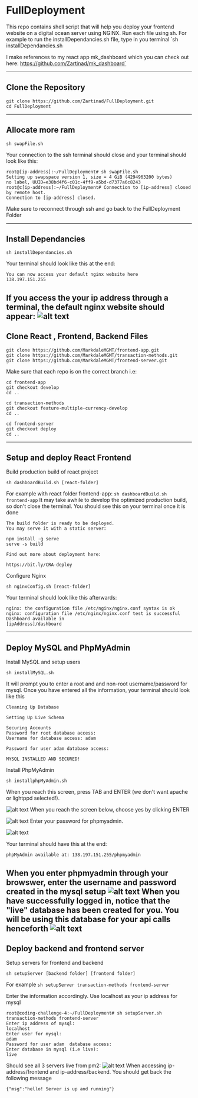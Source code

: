 # FullDeployment
This repo contains shell script that will help you deploy your frontend website on a digital ocean server using NGINX.
Run each file using sh. For example to run the installDependancies.sh file, type in you terminal `sh installDependancies.sh

I make references to my react app mk_dashboard which you can check out here: https://github.com/Zartinad/mk_dashboard`

---
## Clone the Repository
```
git clone https://github.com/Zartinad/FullDeployment.git
cd FullDeployment
```
---
## Allocate more ram
```
sh swapFile.sh
```
Your connection to the ssh terminal should close and your terminal should look like this:
```
root@[ip-address]:~/FullDeployment# sh swapFile.sh 
Setting up swapspace version 1, size = 4 GiB (4294963200 bytes)
no label, UUID=e38bd4f6-c01c-4ff9-a5bd-d7377a6c8243
root@c[ip-address]:~/FullDeployment# Connection to [ip-address] closed by remote host.
Connection to [ip-address] closed.
```
Make sure to reconnect through ssh and go back to the FullDeployment Folder

---
## Install Dependancies
```
sh installDependancies.sh
```
Your terminal should look like this at the end:
```
You can now access your default nginx website here
138.197.151.255
```
If you access the your ip address through a terminal, the default nginx website should appear:
![alt text](https://github.com/Zartinad/FullDeployment/blob/master/Tutorial_Pictures/installDependanciesNGINX.png "Defualt NGINX PAGE")
---

## Clone React , Frontend, Backend Files
```
git clone https://github.com/MarkdaleMGMT/frontend-app.git
git clone https://github.com/MarkdaleMGMT/transaction-methods.git
git clone https://github.com/MarkdaleMGMT/frontend-server.git
```
Make sure that each repo is on the correct branch i.e: 
```
cd frontend-app
git checkout develop
cd ..

cd transaction-methods
git checkout feature-multiple-currency-develop
cd ..

cd frontend-server
git checkout deploy
cd ..
```
---
## Setup and deploy React Frontend
Build production build of react project
```
sh dashboardBuild.sh [react-folder]
```
For example with react folder frontend-app: `sh dashboardBuild.sh frontend-app`
It may take awhile to develop the optimized production build, so don't close the terminal.
You should see this on your terminal once it is done
```
The build folder is ready to be deployed.
You may serve it with a static server:

npm install -g serve
serve -s build

Find out more about deployment here:

https://bit.ly/CRA-deploy
```
Configure Nginx
```
sh nginxConfig.sh [react-folder]
```
Your terminal should look like this afterwards:
```
nginx: the configuration file /etc/nginx/nginx.conf syntax is ok
nginx: configuration file /etc/nginx/nginx.conf test is successful
Dashboard available in 
[ipAddress]/dashboard
```
---
## Deploy MySQL and PhpMyAdmin
Install MySQL and setup users
```
sh installMySQL.sh
```
It will prompt you to enter a root and and non-root username/password for mysql.
Once you have entered all the information, your terminal should look like this

```
Cleaning Up Database

Setting Up Live Schema

Securing Accounts
Password for root database access: 
Username for database access: adam

Password for user adam database access: 

MYSQL INSTALLED AND SECURED!
```
Install PhpMyAdmin
```
sh installphpMyAdmin.sh
```
When you reach this screen, press TAB and ENTER (we don't want apache or lightppd selected!).

![alt text](https://github.com/Zartinad/FullDeployment/blob/master/Tutorial_Pictures/phpmyadminskip "Skip Apache")
When you reach the screen below, choose yes by clicking ENTER

![alt text](https://github.com/Zartinad/FullDeployment/blob/master/Tutorial_Pictures/phpmyadminyes "YES")
Enter your password for phpmyadmin.

![alt text](https://github.com/Zartinad/FullDeployment/blob/master/Tutorial_Pictures/phpmyadminyes "Password")

Your terminal should have this at the end:
```
phpMyAdmin available at: 138.197.151.255/phpmyadmin
```
When you enter phpmyadmin through your browswer, enter the username and password created in the mysql setup
![alt text](https://github.com/Zartinad/FullDeployment/blob/master/Tutorial_Pictures/phpmyadmin.png "phpmyadmin")
When you have successfully logged in, notice that the "live" database has been created for you. You will be using this database for your api calls henceforth
![alt text](https://github.com/Zartinad/FullDeployment/blob/master/Tutorial_Pictures/phpmyadminlive.png "live database")
---

## Deploy backend and frontend server
Setup servers for frontend and backend
```
sh setupServer [backend folder] [frontend folder]
```
For example `sh setupServer transaction-methods frontend-server`

Enter the information accordingly. Use localhost as your ip address for mysql
```
root@coding-challenge-4:~/FullDeployment# sh setupServer.sh transaction-methods frontend-server
Enter ip address of mysql: 
localhost
Enter user for mysql:
adam
Password for user adam  database access: 
Enter database in mysql (i.e live): 
live
```
Should see all 3 servers live from pm2:
![alt text](https://github.com/Zartinad/FullDeployment/blob/master/Tutorial_Pictures/pm2.png "live database")
When accessing ip-address/frontend and ip-address/backend. You should get back the following message
```
{"msg":"hello! Server is up and running"}
```